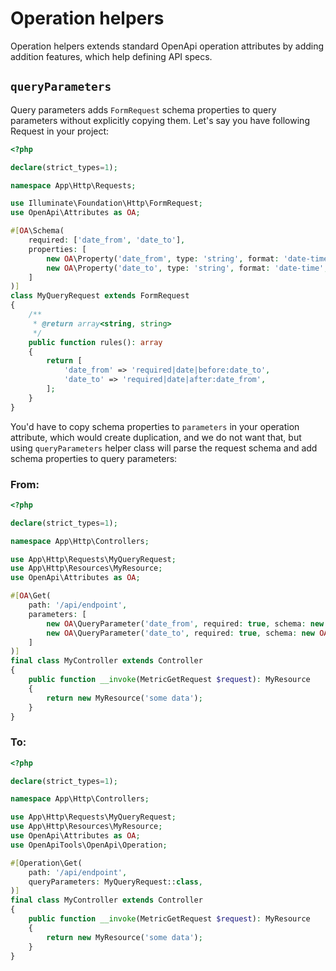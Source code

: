 # Operation helpers

Operation helpers extends standard OpenApi operation attributes by adding addition features, which help defining API specs.

## `queryParameters`

Query parameters adds `FormRequest` schema properties to query parameters without explicitly copying them. Let's say
you have following Request in your project:

```php
<?php

declare(strict_types=1);

namespace App\Http\Requests;

use Illuminate\Foundation\Http\FormRequest;
use OpenApi\Attributes as OA;

#[OA\Schema(
    required: ['date_from', 'date_to'],
    properties: [
        new OA\Property('date_from', type: 'string', format: 'date-time', example: '2025-05-01T00:00:00Z'),
        new OA\Property('date_to', type: 'string', format: 'date-time', example: '2025-06-01T00:00:00Z'),
    ]
)]
class MyQueryRequest extends FormRequest
{
    /**
     * @return array<string, string>
     */
    public function rules(): array
    {
        return [
            'date_from' => 'required|date|before:date_to',
            'date_to' => 'required|date|after:date_from',
        ];
    }
}
```
You'd have to copy schema properties to `parameters` in your operation attribute, which would create duplication, and we do not want that, but using `queryParameters` helper class will parse the request schema 
and add schema properties to query parameters:
### From:
```php
<?php

declare(strict_types=1);

namespace App\Http\Controllers;

use App\Http\Requests\MyQueryRequest;
use App\Http\Resources\MyResource;
use OpenApi\Attributes as OA;

#[OA\Get(
    path: '/api/endpoint',
    parameters: [
        new OA\QueryParameter('date_from', required: true, schema: new OA\Schema(type: 'string', format: 'date-time', example: '2025-05-01T00:00:00Z')),
        new OA\QueryParameter('date_to', required: true, schema: new OA\Schema(type: 'string', format: 'date-time', example: '2025-05-01T00:00:00Z')),
    ]
)]
final class MyController extends Controller
{
    public function __invoke(MetricGetRequest $request): MyResource
    {
        return new MyResource('some data');
    }
}
```
### To:
```php
<?php

declare(strict_types=1);

namespace App\Http\Controllers;

use App\Http\Requests\MyQueryRequest;
use App\Http\Resources\MyResource;
use OpenApi\Attributes as OA;
use OpenApiTools\OpenApi\Operation;

#[Operation\Get(
    path: '/api/endpoint',
    queryParameters: MyQueryRequest::class,
)]
final class MyController extends Controller
{
    public function __invoke(MetricGetRequest $request): MyResource
    {
        return new MyResource('some data');
    }
}
```

